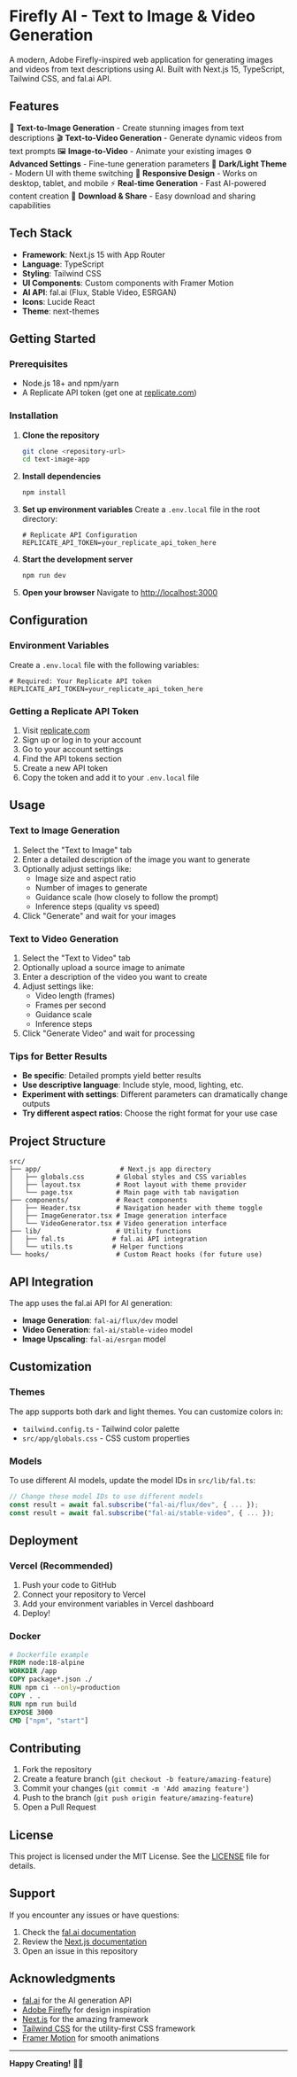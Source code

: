 # Firefly AI - Text to Image & Video Generation

A modern, Adobe Firefly-inspired web application for generating images and videos from text descriptions using AI. Built with Next.js 15, TypeScript, Tailwind CSS, and fal.ai API.

## Features

🎨 **Text-to-Image Generation** - Create stunning images from text descriptions
🎬 **Text-to-Video Generation** - Generate dynamic videos from text prompts
🖼️ **Image-to-Video** - Animate your existing images
⚙️ **Advanced Settings** - Fine-tune generation parameters
🌙 **Dark/Light Theme** - Modern UI with theme switching
📱 **Responsive Design** - Works on desktop, tablet, and mobile
⚡ **Real-time Generation** - Fast AI-powered content creation
💾 **Download & Share** - Easy download and sharing capabilities

## Tech Stack

- **Framework**: Next.js 15 with App Router
- **Language**: TypeScript
- **Styling**: Tailwind CSS
- **UI Components**: Custom components with Framer Motion
- **AI API**: fal.ai (Flux, Stable Video, ESRGAN)
- **Icons**: Lucide React
- **Theme**: next-themes

## Getting Started

### Prerequisites

- Node.js 18+ and npm/yarn
- A Replicate API token (get one at [replicate.com](https://replicate.com))

### Installation

1. **Clone the repository**
   ```bash
   git clone <repository-url>
   cd text-image-app
   ```

2. **Install dependencies**
   ```bash
   npm install
   ```

3. **Set up environment variables**
   Create a `.env.local` file in the root directory:
   ```env
   # Replicate API Configuration
   REPLICATE_API_TOKEN=your_replicate_api_token_here
   ```

4. **Start the development server**
   ```bash
   npm run dev
   ```

5. **Open your browser**
   Navigate to [http://localhost:3000](http://localhost:3000)

## Configuration

### Environment Variables

Create a `.env.local` file with the following variables:

```env
# Required: Your Replicate API token
REPLICATE_API_TOKEN=your_replicate_api_token_here
```

### Getting a Replicate API Token

1. Visit [replicate.com](https://replicate.com)
2. Sign up or log in to your account
3. Go to your account settings
4. Find the API tokens section
5. Create a new API token
6. Copy the token and add it to your `.env.local` file

## Usage

### Text to Image Generation

1. Select the "Text to Image" tab
2. Enter a detailed description of the image you want to generate
3. Optionally adjust settings like:
   - Image size and aspect ratio
   - Number of images to generate
   - Guidance scale (how closely to follow the prompt)
   - Inference steps (quality vs speed)
4. Click "Generate" and wait for your images

### Text to Video Generation

1. Select the "Text to Video" tab
2. Optionally upload a source image to animate
3. Enter a description of the video you want to create
4. Adjust settings like:
   - Video length (frames)
   - Frames per second
   - Guidance scale
   - Inference steps
5. Click "Generate Video" and wait for processing

### Tips for Better Results

- **Be specific**: Detailed prompts yield better results
- **Use descriptive language**: Include style, mood, lighting, etc.
- **Experiment with settings**: Different parameters can dramatically change outputs
- **Try different aspect ratios**: Choose the right format for your use case

## Project Structure

```
src/
├── app/                    # Next.js app directory
│   ├── globals.css        # Global styles and CSS variables
│   ├── layout.tsx         # Root layout with theme provider
│   └── page.tsx           # Main page with tab navigation
├── components/            # React components
│   ├── Header.tsx         # Navigation header with theme toggle
│   ├── ImageGenerator.tsx # Image generation interface
│   └── VideoGenerator.tsx # Video generation interface
├── lib/                   # Utility functions
│   ├── fal.ts            # fal.ai API integration
│   └── utils.ts          # Helper functions
└── hooks/                 # Custom React hooks (for future use)
```

## API Integration

The app uses the fal.ai API for AI generation:

- **Image Generation**: `fal-ai/flux/dev` model
- **Video Generation**: `fal-ai/stable-video` model
- **Image Upscaling**: `fal-ai/esrgan` model

## Customization

### Themes

The app supports both dark and light themes. You can customize colors in:
- `tailwind.config.ts` - Tailwind color palette
- `src/app/globals.css` - CSS custom properties

### Models

To use different AI models, update the model IDs in `src/lib/fal.ts`:

```typescript
// Change these model IDs to use different models
const result = await fal.subscribe("fal-ai/flux/dev", { ... });
const result = await fal.subscribe("fal-ai/stable-video", { ... });
```

## Deployment

### Vercel (Recommended)

1. Push your code to GitHub
2. Connect your repository to Vercel
3. Add your environment variables in Vercel dashboard
4. Deploy!

### Docker

```dockerfile
# Dockerfile example
FROM node:18-alpine
WORKDIR /app
COPY package*.json ./
RUN npm ci --only=production
COPY . .
RUN npm run build
EXPOSE 3000
CMD ["npm", "start"]
```

## Contributing

1. Fork the repository
2. Create a feature branch (`git checkout -b feature/amazing-feature`)
3. Commit your changes (`git commit -m 'Add amazing feature'`)
4. Push to the branch (`git push origin feature/amazing-feature`)
5. Open a Pull Request

## License

This project is licensed under the MIT License. See the [LICENSE](LICENSE) file for details.

## Support

If you encounter any issues or have questions:

1. Check the [fal.ai documentation](https://fal.ai/docs)
2. Review the [Next.js documentation](https://nextjs.org/docs)
3. Open an issue in this repository

## Acknowledgments

- [fal.ai](https://fal.ai) for the AI generation API
- [Adobe Firefly](https://firefly.adobe.com) for design inspiration
- [Next.js](https://nextjs.org) for the amazing framework
- [Tailwind CSS](https://tailwindcss.com) for the utility-first CSS framework
- [Framer Motion](https://framer.com/motion) for smooth animations

---

**Happy Creating!** 🎨✨
